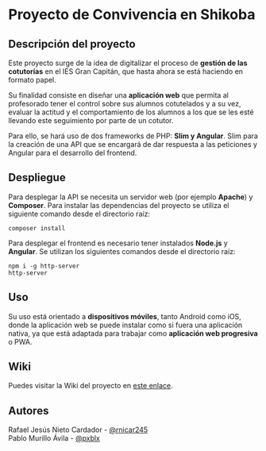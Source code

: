 # Proyecto de Convivencia en Shikoba

## Descripción del proyecto
Este proyecto surge de la idea de digitalizar el proceso de **gestión de las cotutorías** en el IES Gran Capitán, que hasta ahora se está haciendo en formato papel.

Su finalidad consiste en diseñar una **aplicación web** que permita al profesorado tener el control sobre sus alumnos cotutelados y a su vez, evaluar la actitud y el comportamiento de los alumnos a los que se les esté llevando este seguimiento por parte de un cotutor.

Para ello, se hará uso de dos frameworks de PHP: **Slim y Angular**. Slim para la creación de una API que se encargará de dar respuesta a las peticiones y Angular para el desarrollo del frontend.

## Despliegue
Para desplegar la API se necesita un servidor web (por ejemplo **Apache**) y **Composer**. Para instalar las dependencias del proyecto se utiliza el siguiente comando desde el directorio raíz:
```
composer install
```
Para desplegar el frontend es necesario tener instalados **Node.js** y **Angular**. Se utilizan los siguientes comandos desde el directorio raíz:
```
npm i -g http-server
http-server
```

## Uso
Su uso está orientado a **dispositivos móviles**, tanto Android como iOS, donde la aplicación web se puede instalar como si fuera una aplicación nativa, ya que está adaptada para trabajar como **aplicación web progresiva** o PWA.

## Wiki
Puedes visitar la Wiki del proyecto en [este enlace](https://github.com/iesgrancapitan-proyectos/202021daw_junio_nombrepi-pxblx/wiki).

## Autores
Rafael Jesús Nieto Cardador - [@rnicar245](https://github.com/rnicar245)  
Pablo Murillo Ávila - [@pxblx](https://github.com/pxblx)